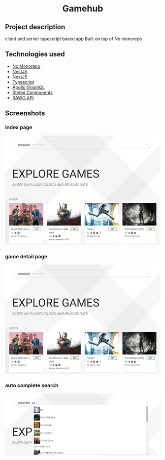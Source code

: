 <div align="center">

# Gamehub

</div>

## Project description

client and server typescript based app Built on top of Nx monorepo

## Technologies used

- [Nx Monorepo](https://nx.dev/)
- [NestJS](https://nestjs.com/)
- [NextJS](https://nextjs.org/)
- [Typescript](https://www.typescriptlang.org/)
- [Apollo GraphQL](https://www.apollographql.com/)
- [Styled Components](https://https://mui.com/)
- [RAWG API](https://rawg.io/apidocs)

## Screenshots

### index page

<img src="./assets/index.jpg" height="auto" />

### game detail page

<img src="./assets/index.jpg" height="auto" />

### auto complete search

<img src="./assets/search-game.jpg" height="auto" />
